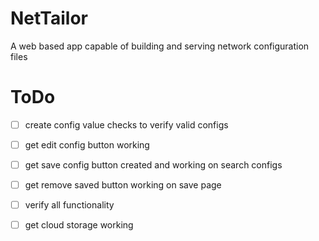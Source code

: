 # NetTailor
A web based app capable of building and serving network configuration files

# ToDo

- [ ] create config value checks to verify valid configs

- [ ] get edit config button working

- [ ] get save config button created and working on search configs

- [ ] get remove saved button working on save page

- [ ] verify all functionality

- [ ] get cloud storage working